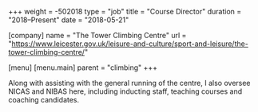 +++
weight = -502018
type = "job"
title = "Course Director"
duration = "2018–Present"
date = "2018-05-21"

[company]
  name = "The Tower Climbing Centre"
  url = "https://www.leicester.gov.uk/leisure-and-culture/sport-and-leisure/the-tower-climbing-centre/"

[menu]
  [menu.main]
    parent = "climbing"
+++

Along with assisting with the general running of the centre, I also oversee NICAS and NIBAS here, including inducting staff, teaching courses and coaching candidates.